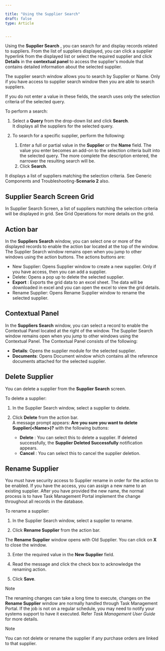 ```yaml
---  

title: "Using the Supplier Search"  
draft: false 
type: Article


---
```


Using the **Supplier Search** , you can search for and display records related
to suppliers. From the list of suppliers displayed, you can click a supplier
hyperlink from the displayed list or select the required supplier and click **Details** in the
**contextual panel** to access the supplier's module that contains detailed
information about the selected supplier.

The supplier search window allows you to search by Supplier or Name. Only if
you have access to supplier search window then you are able to search
suppliers.

If you do not enter a value in these fields, the search uses only the
selection criteria of the selected query.

To perform a search:

  1. Select a **Query** from the drop-down list and click **Search**.
<br>It displays all the suppliers for the selected query.

  2. To search for a specific supplier, perform the following:
       1. Enter a full or partial value in the **Supplier** or the **Name** field. The value you enter becomes an add-on to the selection criteria built into the selected query. The more complete the description entered, the narrower the resulting search will be.
        2. Click **Search**. 

It displays a list of suppliers matching the selection criteria. See Generic Components and
Troubleshooting-**Scenario 2** also.

## Supplier Search Screen Grid

In Supplier Search Screen, a list of suppliers matching the selection criteria
will be displayed in grid. See Grid Operations for more details on the grid.

## Action bar

In the **Suppliers Search** window, you can select one or more of the
displayed records to enable the action bar located at the top of the window.
The Supplier Search window remains open when you jump to other windows using
the action buttons. The actions buttons are:

  * New Supplier: Opens Supplier window to create a new supplier. Only if you have access, then you can add a supplier. 
  * Delete: Opens a pop up to delete the selected supplier. 
  * **Export** : Exports the grid data to an excel sheet. The data will be downloaded in excel and you can open the excel to view the grid details.
  * Rename Supplier: Opens Rename Supplier window to rename the selected supplier. 

## Contextual Panel

In the **Suppliers Search** window, you can select a record to enable the
Contextual Panel located at the right of the window. The Supplier Search
window remains open when you jump to other windows using the Contextual Panel.
The Contextual Panel consists of the following:

  * **Details**: Opens the supplier module for the selected supplier. 
  * **Documents**: Opens Document window which contains all the reference documents attached for the selected supplier.

## Delete Supplier

You can delete a supplier from the **Supplier Search** screen.

To delete a supplier:

  1. In the Supplier Search window, select a supplier to delete. 
  2. Click **Delete** from the action bar.
<br>A message prompt appears: **Are you sure you want to delete Supplier(\<Name>)?** with the following buttons:
    
      * **Delete** : You can select this to delete a supplier. If deleted successfully, the **Supplier <Name> Deleted Successfully** notification appears. 
     * **Cancel** : You can select this to cancel the supplier deletion.

## Rename Supplier

You must have security access to Supplier rename in order for the action to be
enabled. If you have the access, you can assign a new name to an existing
supplier. After you have provided the new name, the normal process is to have
Task Management Portal implement the change throughout all records in the
database.

To rename a supplier:

  1. In the  Supplier Search window, select a supplier to rename.

  2. Click **Rename Supplier** from the action bar.

The **Rename Supplier** window opens with Old Supplier. You can click on **X**
to close the window.

  3. Enter the required value in the **New Supplier** field. 

  4. Read the message and click the check box to acknowledge the renaming action. 
  5. Click **Save**.

>[!note]
>The renaming changes can take a long time to execute, changes on the **Rename
Supplier** window are normally handled through Task Management Portal. If the
job is not on a regular schedule, you may need to notify your systems support
to have it executed. Refer _Task Management User Guide_ for more details.

>[!note]
>You can not delete or rename the supplier if any purchase orders are linked to
that supplier.


